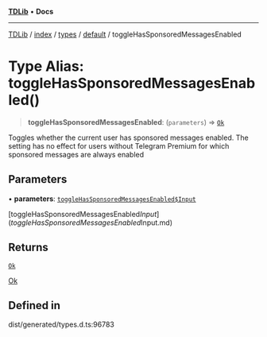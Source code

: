 [**TDLib**](../../../../../../README.md) • **Docs**

***

[TDLib](../../../../../../modules.md) / [index](../../../../../README.md) / [types](../../../README.md) / [default](../README.md) / toggleHasSponsoredMessagesEnabled

# Type Alias: toggleHasSponsoredMessagesEnabled()

> **toggleHasSponsoredMessagesEnabled**: (`parameters`) => [`Ok`](Ok-1.md)

Toggles whether the current user has sponsored messages enabled. The setting has no effect for users without Telegram Premium for which sponsored messages are always enabled

## Parameters

• **parameters**: [`toggleHasSponsoredMessagesEnabled$Input`](toggleHasSponsoredMessagesEnabled$Input.md)

[toggleHasSponsoredMessagesEnabled$Input](toggleHasSponsoredMessagesEnabled$Input.md)

## Returns

[`Ok`](Ok-1.md)

[Ok](Ok-1.md)

## Defined in

dist/generated/types.d.ts:96783
